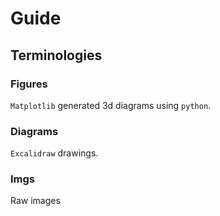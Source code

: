 # Guide

## Terminologies

### Figures

`Matplotlib` generated 3d diagrams using `python`.

### Diagrams

`Excalidraw` drawings.

### Imgs

Raw images